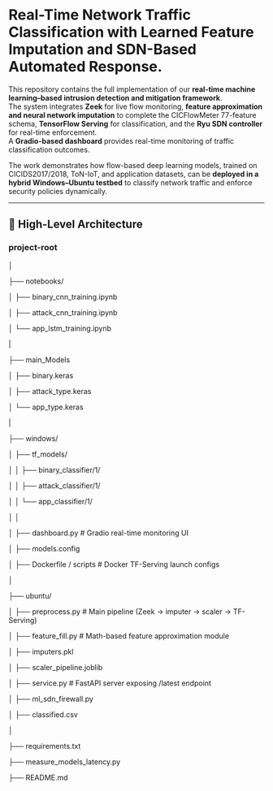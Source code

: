 # Real-Time Network Traffic Classification with Learned Feature Imputation and SDN-Based Automated Response.

This repository contains the full implementation of our **real-time machine learning–based intrusion detection and mitigation framework**.  
The system integrates **Zeek** for live flow monitoring, **feature approximation and neural network imputation** to complete the CICFlowMeter 77-feature schema, **TensorFlow Serving** for classification, and the **Ryu SDN controller** for real-time enforcement.  
A **Gradio-based dashboard** provides real-time monitoring of traffic classification outcomes.  

The work demonstrates how flow-based deep learning models, trained on CICIDS2017/2018, ToN-IoT, and application datasets, can be **deployed in a hybrid Windows–Ubuntu testbed** to classify network traffic and enforce security policies dynamically.

---

## 🔹 High-Level Architecture
### project-root

│

├── notebooks/ 

│ ├── binary_cnn_training.ipynb

│ ├── attack_cnn_training.ipynb

│ └── app_lstm_training.ipynb

|

├── main_Models

│ ├── binary.keras

│ ├── attack_type.keras

│ └── app_type.keras

|

├── windows/ 

│ ├── tf_models/ 

│ │ ├── binary_classifier/1/

│ │ ├── attack_classifier/1/

│ │ └── app_classifier/1/

│ │

│ ├── dashboard.py # Gradio real-time monitoring UI

│ ├── models.config 

│ ├── Dockerfile / scripts # Docker TF-Serving launch configs

│

├── ubuntu/ 

│ ├── preprocess.py # Main pipeline (Zeek → imputer → scaler → TF-Serving)

│ ├── feature_fill.py # Math-based feature approximation module

│ ├── imputers.pkl 

│ ├── scaler_pipeline.joblib

│ ├── service.py # FastAPI server exposing /latest endpoint

│ ├── ml_sdn_firewall.py 

│ ├── classified.csv 

│

├── requirements.txt 

├── measure_models_latency.py 

├── README.md 
